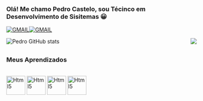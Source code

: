 ### Olá! Me chamo Pedro Castelo, sou Técinco em Desenvolvimento de Sisitemas 😀

  [![GMAIL](https://img.shields.io/badge/Gmail-D14836?style=for-the-badge&logo=gmail&logoColor=white)](mailto:pedrocastelobrancodosantos@gmail.com)[![GMAIL](https://img.shields.io/badge/LinkedIn-0077B5?style=for-the-badge&logo=linkedin&logoColor=white)](https://www.linkedin.com/in/nicolas-de-pontes-643511243/) 
  
  ![Pedro GitHub stats](https://github-readme-stats.vercel.app/api?username=CastleWhite23&theme=gotham&show_icons=true)<img align="right" src ="https://cdn.discordapp.com/attachments/841679081661923348/990348672015429662/picasion.com_2d15db9f1a676fde5cbdb33f64f2b00d.gif">
  
  ##

### Meus Aprendizados 
  <div style = "display: inline_block"> <br/>
    <img width = "50" heigth = "50" align = "center" alt = "Html5" src="https://cdn.jsdelivr.net/gh/devicons/devicon/icons/html5/html5-plain-wordmark.svg" />
    <img width = "50" heigth = "50" align = "center" alt = "Html5" src="https://cdn.jsdelivr.net/gh/devicons/devicon/icons/css3/css3-plain-wordmark.svg" />
    <img width = "50" heigth = "50" align = "center" alt = "Html5" src="https://cdn.jsdelivr.net/gh/devicons/devicon/icons/bootstrap/bootstrap-plain-wordmark.svg" />
    <img width = "50" heigth = "50" align = "center" alt = "Html5" src="https://cdn.jsdelivr.net/gh/devicons/devicon/icons/python/python-plain-wordmark.svg" />  
  </div>
 
